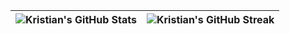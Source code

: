 | ![Kristian's GitHub Stats](https://github-readme-stats.vercel.app/api?username=ravenkls&show_icons=true&theme=radical&count_private=true&hide_border=true&hide=contribs,issues&include_all_commits=true&line_height=38) | ![Kristian's GitHub Streak](https://github-readme-streak-stats.herokuapp.com/?user=ravenkls&theme=radical&hide_border=true) |
| --- | --- |
